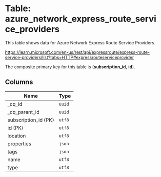 # Table: azure_network_express_route_service_providers

This table shows data for Azure Network Express Route Service Providers.

https://learn.microsoft.com/en-us/rest/api/expressroute/express-route-service-providers/list?tabs=HTTP#expressrouteserviceprovider

The composite primary key for this table is (**subscription_id**, **id**).

## Columns

| Name          | Type          |
| ------------- | ------------- |
|_cq_id|`uuid`|
|_cq_parent_id|`uuid`|
|subscription_id (PK)|`utf8`|
|id (PK)|`utf8`|
|location|`utf8`|
|properties|`json`|
|tags|`json`|
|name|`utf8`|
|type|`utf8`|